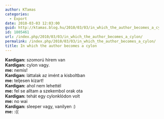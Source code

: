 ```yaml
---
author: KTamas
categories:
  - Export
date: 2010-03-03 12:03:00
guid: http://ktamas.blog.hu/2010/03/03/in_which_the_author_becomes_a_cylon
id: 1805461
url: /index.php/2010/03/03/in_which_the_author_becomes_a_cylon/
permalink: /index.php/2010/03/03/in_which_the_author_becomes_a_cylon/
title: In which the author becomes a cylon
---
```


**Kardigan:** szomorú hírem van  
**Kardigan:** cylon vagy.  
**me:** nemis!  
**Kardigan:** láttalak az imént a kisboltban  
**me:** teljesen kizart!  
**Kardigan:** ahol nem lehettél  
**me:** fel se alltam a szekembol orak ota  
**Kardigan:** tehát egy cylonklódon volt  
**me:** no wai  
**Kardigan:** sleeper vagy, vanilyen :)  
**me:** :((
